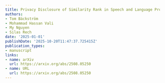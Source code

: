 ```yaml
---
title: Privacy Disclosure of Similarity Rank in Speech and Language Processing
authors:
- Tom Bäckström
- Mohammad Hassan Vali
- My Nguyen
- Silas Rech
date: '2025-01-01'
publishDate: '2025-10-20T11:47:37.725415Z'
publication_types:
- manuscript
links:
- name: arXiv
  url: https://arxiv.org/abs/2508.05250
- name: URL
  url: https://arxiv.org/abs/2508.05250
---
```

